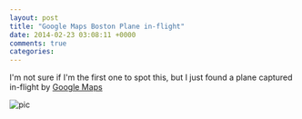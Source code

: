 ```yaml
---
layout: post
title: "Google Maps Boston Plane in-flight"
date: 2014-02-23 03:08:11 +0000
comments: true
categories: 
---
```


<!-- Since my blog is hosted as example.com/blog/ and images are under example.com/images/, and 
since (my version of) Octopress converts a leading slash into /blog, following is the site-agnostic
way of getting to the images.

IOW, /../images/abc.png will be converted to /blog/../images/abc.png -->

I'm not sure if I'm the first one to spot this, but I just found a plane captured in-flight by [Google Maps][GoogleMapsLink]

[GoogleMapsLink]: https://maps.google.com/maps?q=Callahan+Tunnel,+Boston,+MA&hl=en&ll=42.339415,-71.016687&spn=0.003489,0.00662&sll=42.752811,-71.49671&sspn=0.221846,0.42366&z=18

![pic](/../images/Google_Maps_Boston_Plane_in-flight.png)

